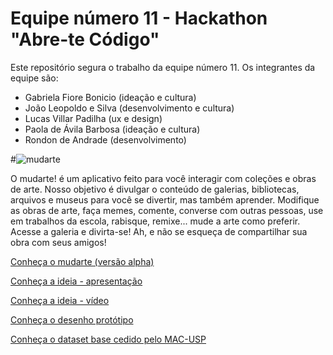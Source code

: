 # Equipe número 11 - Hackathon "Abre-te Código"
Este repositório segura o trabalho da equipe número 11. Os integrantes da equipe são:
- Gabriela Fiore Bonicio (ideação e cultura)
- João Leopoldo e Silva (desenvolvimento e cultura)
- Lucas Villar Padilha (ux e design)
- Paola de Ávila Barbosa (ideação e cultura)
- Rondon de Andrade (desenvolvimento)

#![mudarte](https://trello-attachments.s3.amazonaws.com/5f89b4b93df2100559cb6f8d/5f960db3809b450cd7b53a52/32d58ac5a8cfffbac119351745e495fb/logo-direita.svg)

O mudarte! é um aplicativo feito para você interagir com coleções e obras de arte. Nosso objetivo é divulgar o conteúdo de galerias, bibliotecas, arquivos e museus para você se divertir, mas também aprender. Modifique as obras de arte, faça memes, comente, converse com outras pessoas, use em trabalhos da escola, rabisque, remixe... mude a arte como preferir. Acesse a galeria e divirta-se! Ah, e não se esqueça de compartilhar sua obra com seus amigos!

[Conheça o mudarte (versão alpha)](http://mudarte.infinityfreeapp.com/?i=1)

[Conheça a ideia - apresentação](https://www.canva.com/design/DAELhr-Op08/JoWgJnkKwQh92RcuDIQOxQ/view?utm_content=DAELhr-Op08&utm_campaign=designshare&utm_medium=link&utm_source=sharebutton#7)

[Conheça a ideia - vídeo](https://www.youtube.com/watch?v=TZ0KBBhOI88&t=12s&ab_channel=Paolade%C3%81vilaBarbosa)

[Conheça o desenho protótipo](https://www.figma.com/proto/CdZGo7wQPdinr24A0qheTg/Hackathon-Abra-te-c%C3%B3digo?node-id=17%3A1&viewport=397%2C592%2C0.18271805346012115&scaling=scale-down)

[Conheça o dataset base cedido pelo MAC-USP](https://github.com/shawee-io/abrete-codigo-datasets/tree/main/Museu%20de%20Arte%20Contempor%C3%A2nea%20da%20Universidade%20de%20S%C3%A3o%20Paulo)
